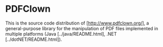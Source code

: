# PDFClown
This is the source code distribution of  [http://www.pdfclown.org/], a general-purpose library for the manipulation of PDF files implemented in multiple platforms (Java [../java/README.html], .NET [../dotNET/README.html]).
